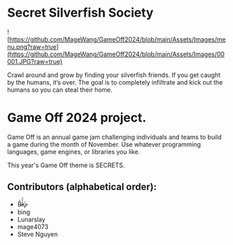 # Secret Silverfish Society 

![https://github.com/MageWang/GameOff2024/blob/main/Assets/Images/menu.png?raw=true](https://github.com/MageWang/GameOff2024/blob/main/Assets/Images/00001.JPG?raw=true)

Crawl around and grow by finding your silverfish friends. If you get caught by the humans, it’s over. The goal is to completely infiltrate and kick out the humans so you can steal their home.

# Game Off 2024 project.

Game Off is an annual game jam challenging individuals and teams to build a game during the month of November. Use whatever programming languages, game engines, or libraries you like. 

This year's Game Off theme is SECRETS.

## Contributors (alphabetical order):

- B̴̃̇l̶̀̈́u̵̙͗
- bing
- Lunarslay
- mage4073
- Steve Nguyen

